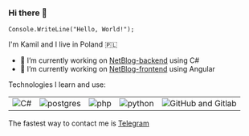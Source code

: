 ### Hi there 👋


`Console.WriteLine("Hello, World!");`

I'm Kamil and I live in Poland 🇵🇱

- 🔭 I’m currently working on [NetBlog-backend](https://github.com/Sh0w3D/NetBlog-backend) using C#
- 🔭 I’m currently working on [NetBlog-frontend](https://github.com/Sh0w3D/NetBlog-frontend) using Angular

Technologies I learn and use:
<table>
<tr>
<td><img src="https://cdn-icons-png.flaticon.com/32/6132/6132221.png" alt="C#"></td>
<td><img src="https://cdn-icons-png.flaticon.com/32/5968/5968342.png" alt="postgres"</td>
<td><img src="https://cdn-icons-png.flaticon.com/32/5968/5968332.png" alt="php"></td>
<td><img src="https://cdn-icons-png.flaticon.com/32/5968/5968350.png" alt="python"></td>
<td><img src="https://cdn-icons-png.flaticon.com/32/5968/5968853.png" alt="GitHub and Gitlab"></td>
</tr>
</table>

The fastest way to contact me is [Telegram](https://t.me/kamiloberaj)
